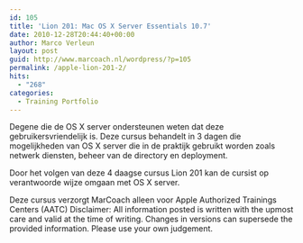 ```yaml
---
id: 105
title: 'Lion 201: Mac OS X Server Essentials 10.7'
date: 2010-12-28T20:44:40+00:00
author: Marco Verleun
layout: post
guid: http://www.marcoach.nl/wordpress/?p=105
permalink: /apple-lion-201-2/
hits:
  - "268"
categories:
  - Training Portfolio
---
```

Degene die de OS X server ondersteunen weten dat deze gebruikersvriendelijk is. Deze cursus behandelt in 3 dagen die mogelijkheden van OS X server die in de praktijk gebruikt worden zoals netwerk diensten, beheer van de directory en deployment.

Door het volgen van deze 4 daagse cursus Lion 201 kan de cursist op verantwoorde wijze omgaan met OS X server.

Deze cursus verzorgt MarCoach alleen voor Apple Authorized Trainings Centers (AATC) Disclaimer: All information posted is written with the upmost care and valid at the time of writing. Changes in versions can supersede the provided information. Please use your own judgement.